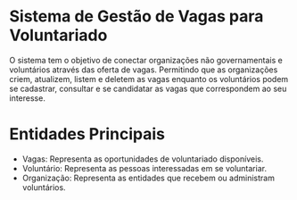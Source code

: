 # Sistema de Gestão de Vagas para Voluntariado
O sistema tem o objetivo de conectar organizações não governamentais e voluntários através das oferta de vagas. Permitindo que as organizações criem, atualizem, listem e deletem as vagas enquanto os voluntários podem se cadastrar, consultar e se candidatar as vagas que correspondem ao seu interesse. 
# Entidades Principais
- Vagas: Representa as oportunidades de voluntariado disponíveis.
- Voluntário: Representa as pessoas interessadas em se voluntariar.
- Organização: Representa as entidades que recebem ou administram voluntários.
